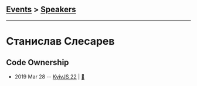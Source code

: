 ## [Events](../README.md) > [Speakers](../speakers.md)
---

# Станислав Слесарев

## Code Ownership
- 2019 Mar 28 -- [KyivJS 22](https://www.youtube.com/watch?v=ICZsVKgbMe8)  | [:notebook:](https://drive.google.com/file/d/1FY05DEyt3qZAwYhk5m5ypHjPLTYks-OL/view)  
